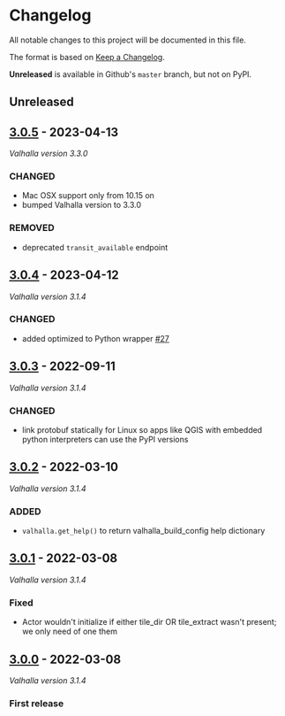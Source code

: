 # Changelog
All notable changes to this project will be documented in this file.

The format is based on [Keep a Changelog](http://keepachangelog.com/en/1.0.0/).

**Unreleased** is available in Github's `master` branch, but not on PyPI.

## Unreleased

## [3.0.5](https://pypi.org/project/pyvalhalla/3.0.5/) - 2023-04-13

_Valhalla version 3.3.0_

### CHANGED

- Mac OSX support only from 10.15 on
- bumped Valhalla version to 3.3.0

### REMOVED

- deprecated `transit_available` endpoint

## [3.0.4](https://pypi.org/project/pyvalhalla/3.0.4/) - 2023-04-12

_Valhalla version 3.1.4_

### CHANGED

- added optimized to Python wrapper [#27](https://github.com/gis-ops/pyvalhalla/pull/27)

## [3.0.3](https://pypi.org/project/pyvalhalla/3.0.3/) - 2022-09-11

_Valhalla version 3.1.4_

### CHANGED

- link protobuf statically for Linux so apps like QGIS with embedded python interpreters can use the PyPI versions

## [3.0.2](https://pypi.org/project/pyvalhalla/3.0.2/) - 2022-03-10

_Valhalla version 3.1.4_

### ADDED

- `valhalla.get_help()` to return valhalla_build_config help dictionary

## [3.0.1](https://pypi.org/project/pyvalhalla/3.0.1/) - 2022-03-08

_Valhalla version 3.1.4_

### Fixed

- Actor wouldn't initialize if either tile_dir OR tile_extract wasn't present; we only need of one them

## [3.0.0](https://pypi.org/project/pyvalhalla/3.0.0/) - 2022-03-08

_Valhalla version 3.1.4_

### First release

